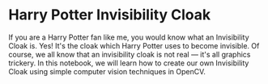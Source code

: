 # Harry Potter Invisibility Cloak

If you are a Harry Potter fan like me, you would know what an Invisibility Cloak is. Yes! It's the cloak which Harry Potter uses to become invisible. Of course, we all know that an invisibility cloak is not real — it's all graphics trickery. In this notebook, we will learn how to create our own Invisibility Cloak using simple computer vision techniques in OpenCV.